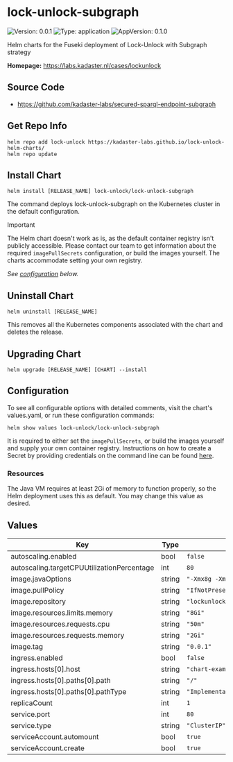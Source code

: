# lock-unlock-subgraph

![Version: 0.0.1](https://img.shields.io/badge/Version-0.0.1-informational?style=flat-square) ![Type: application](https://img.shields.io/badge/Type-application-informational?style=flat-square) ![AppVersion: 0.1.0](https://img.shields.io/badge/AppVersion-0.1.0-informational?style=flat-square)

Helm charts for the Fuseki deployment of Lock-Unlock with Subgraph strategy

**Homepage:** <https://labs.kadaster.nl/cases/lockunlock>

## Source Code

* <https://github.com/kadaster-labs/secured-sparql-endpoint-subgraph>

## Get Repo Info
```console
helm repo add lock-unlock https://kadaster-labs.github.io/lock-unlock-helm-charts/
helm repo update
```

## Install Chart
```console
helm install [RELEASE_NAME] lock-unlock/lock-unlock-subgraph
```

The command deploys lock-unlock-subgraph on the Kubernetes cluster in the default configuration.

> [!IMPORTANT]
> The Helm chart doesn't work as is, as the default container registry isn't publicly accessible. Please contact our team to get information about the required `imagePullSecrets` configuration, or build the images yourself. The charts accommodate setting your own registry.

_See [configuration](#configuration) below._

## Uninstall Chart
```console
helm uninstall [RELEASE_NAME]
```

This removes all the Kubernetes components associated with the chart and deletes the release.

## Upgrading Chart
```console
helm upgrade [RELEASE_NAME] [CHART] --install
```

## Configuration
To see all configurable options with detailed comments, visit the chart's values.yaml, or run these configuration commands:

```console
helm show values lock-unlock/lock-unlock-subgraph
```

It is required to either set the `imagePullSecrets`, or build the images yourself and supply your own container registry. Instructions on how to create a Secret by providing credentials on the command line can be found [here](https://kubernetes.io/docs/tasks/configure-pod-container/pull-image-private-registry/#create-a-secret-by-providing-credentials-on-the-command-line).

### Resources
The Java VM requires at least 2Gi of memory to function properly, so the Helm deployment uses this as default. You may change this value as desired.

## Values

| Key | Type | Default | Description |
|-----|------|---------|-------------|
| autoscaling.enabled | bool | `false` |  |
| autoscaling.targetCPUUtilizationPercentage | int | `80` |  |
| image.javaOptions | string | `"-Xmx8g -Xms4g"` |  |
| image.pullPolicy | string | `"IfNotPresent"` |  |
| image.repository | string | `"lockunlock.azurecr.io/subgraph"` |  |
| image.resources.limits.memory | string | `"8Gi"` |  |
| image.resources.requests.cpu | string | `"50m"` |  |
| image.resources.requests.memory | string | `"2Gi"` |  |
| image.tag | string | `"0.0.1"` |  |
| ingress.enabled | bool | `false` |  |
| ingress.hosts[0].host | string | `"chart-example.local"` |  |
| ingress.hosts[0].paths[0].path | string | `"/"` |  |
| ingress.hosts[0].paths[0].pathType | string | `"ImplementationSpecific"` |  |
| replicaCount | int | `1` |  |
| service.port | int | `80` |  |
| service.type | string | `"ClusterIP"` |  |
| serviceAccount.automount | bool | `true` |  |
| serviceAccount.create | bool | `true` |  |
